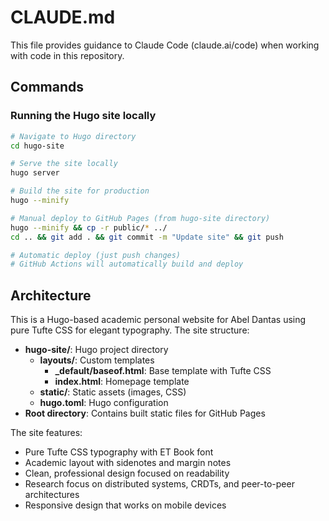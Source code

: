 # CLAUDE.md

This file provides guidance to Claude Code (claude.ai/code) when working with code in this repository.

## Commands

### Running the Hugo site locally
```bash
# Navigate to Hugo directory
cd hugo-site

# Serve the site locally
hugo server

# Build the site for production
hugo --minify

# Manual deploy to GitHub Pages (from hugo-site directory)
hugo --minify && cp -r public/* ../
cd .. && git add . && git commit -m "Update site" && git push

# Automatic deploy (just push changes)
# GitHub Actions will automatically build and deploy
```

## Architecture

This is a Hugo-based academic personal website for Abel Dantas using pure Tufte CSS for elegant typography. The site structure:

- **hugo-site/**: Hugo project directory
  - **layouts/**: Custom templates
    - **_default/baseof.html**: Base template with Tufte CSS
    - **index.html**: Homepage template
  - **static/**: Static assets (images, CSS)
  - **hugo.toml**: Hugo configuration
- **Root directory**: Contains built static files for GitHub Pages

The site features:
- Pure Tufte CSS typography with ET Book font
- Academic layout with sidenotes and margin notes
- Clean, professional design focused on readability
- Research focus on distributed systems, CRDTs, and peer-to-peer architectures
- Responsive design that works on mobile devices